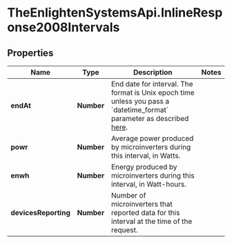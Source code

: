 # TheEnlightenSystemsApi.InlineResponse2008Intervals

## Properties

Name | Type | Description | Notes
------------ | ------------- | ------------- | -------------
**endAt** | **Number** | End date for interval. The format is Unix epoch time unless you pass a &#x60;datetime_format&#x60; parameter as described [here](https://developer.enphase.com/docs#Datetimes). | 
**powr** | **Number** | Average power produced by microinverters during this interval, in Watts. | 
**enwh** | **Number** | Energy produced by microinverters during this interval, in Watt-hours. | 
**devicesReporting** | **Number** | Number of microinverters that reported data for this interval at the time of the request. | 



